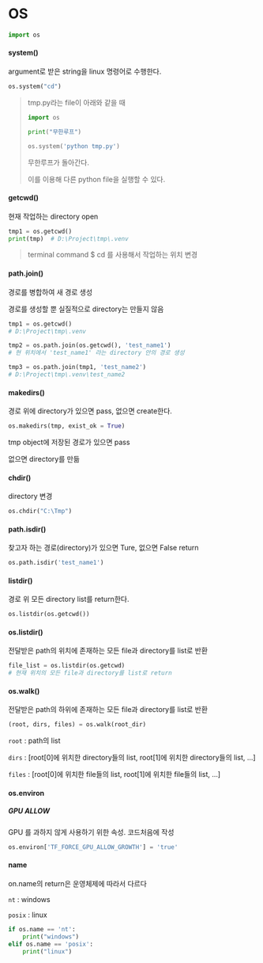 # OS

```python
import os
```





#### system()

argument로 받은 string을 linux 명령어로 수행한다.

```python
os.system("cd")
```



>  tmp.py라는 file이 아래와 같을 때
>
> ```python
> import os
> 
> print("무한루프")
> 
> os.system('python tmp.py')
> ```
>
> 무한루프가 돌아간다.
>
> 이를 이용해 다른 python file을 실행할 수 있다.



#### getcwd()

현재 작업하는 directory open

```python
tmp1 = os.getcwd()
print(tmp)	# D:\Project\tmp\.venv
```

> terminal command $ cd 를 사용해서 작업하는 위치 변경



#### path.join()

경로를 병합하여 새 경로 생성

경로를 생성할 뿐 실질적으로 directory는 만들지 않음

```python
tmp1 = os.getcwd()
# D:\Project\tmp\.venv

tmp2 = os.path.join(os.getcwd(), 'test_name1')
# 현 위치에서 'test_name1' 라는 directory 안의 경로 생성

tmp3 = os.path.join(tmp1, 'test_name2')
# D:\Project\tmp\.venv\test_name2
```





#### makedirs()

경로 위에 directory가 있으면 pass, 없으면 create한다.

```python
os.makedirs(tmp, exist_ok = True)
```

tmp object에 저장된 경로가 있으면 pass

없으면 directory를 만듦



#### chdir()

directory 변경

```python
os.chdir("C:\Tmp")
```



#### path.isdir()

찾고자 하는 경로(directory)가 있으면 Ture, 없으면 False return

```python
os.path.isdir('test_name1')
```



#### listdir()

경로 위 모든 directory list를 return한다.

```python
os.listdir(os.getcwd())
```



#### os.listdir()

전달받은 path의 위치에 존재하는 모든 file과 directory를 list로 반환

```python
file_list = os.listdir(os.getcwd) 
# 현재 위치의 모든 file과 directory를 list로 return
```





#### os.walk()

전달받은 path의 하위에 존재하는 모든  file과 directory를 list로 반환

```python
(root, dirs, files) = os.walk(root_dir)
```

`root` : path의 list

`dirs` : [root[0]에 위치한 directory들의 list,  root[1]에 위치한 directory들의 list, ...]

`files` : [root[0]에 위치한 file들의 list,  root[1]에 위치한 file들의 list, ...]





#### os.environ

##### GPU ALLOW

GPU 를 과하지 않게 사용하기 위한 속성. 코드처음에 작성

```python
os.environ['TF_FORCE_GPU_ALLOW_GROWTH'] = 'true'
```





#### name

on.name의 return은 운영체제에 따라서 다르다

`nt` : windows

`posix` : linux

```python
if os.name == 'nt':
    print("windows")
elif os.name == 'posix':
    print("linux")
```

